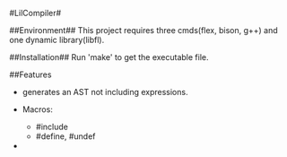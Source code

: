 #LilCompiler#

##Environment##
This project requires three cmds(flex, bison, g++) and one dynamic library(libfl).

##Installation##
Run 'make' to get the executable file.

##Features
- generates an AST not including expressions.
- Macros: 
    - #include
    - #define, #undef

- 
